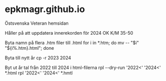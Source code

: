 # epkmagr.github.io
Östsvenska Veteran hemsidan

Håller på att uppdatera innerekorden för 2024
OK K/M 35-50

Byta namn på flera .htm filer till .html
for i in *.htm; do mv -- "$i" "${i%.htm}.html"; done

Byta till nytt år
cp -r 2023 2024

Byt ut år tal från  2022 till 2024 i html-filerna
rpl --dry-run '2022<' '2024<' *.html
rpl '2022<' '2024<' *.hmtl